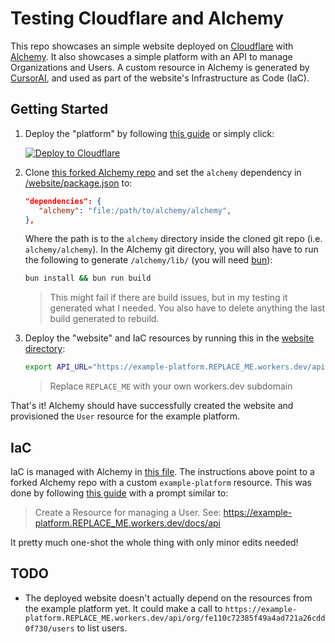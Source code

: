 # Testing Cloudflare and Alchemy

This repo showcases an simple website deployed on [Cloudflare](https://workers.cloudflare.com/) with [Alchemy](https://github.com/sam-goodwin/alchemy). It also showcases a simple platform with an API to manage Organizations and Users. A custom resource in Alchemy is generated by [CursorAI](https://www.cursor.com/), and used as part of the website's Infrastructure as Code (IaC).

## Getting Started

1. Deploy the "platform" by following [this guide](/platform/README.md) or simply click:
   
   [![Deploy to Cloudflare](https://deploy.workers.cloudflare.com/button)](https://deploy.workers.cloudflare.com/?url=https://github.com/markjmiller/cloudflare-alchemy/tree/main/platform)

2. Clone [this forked Alchemy repo](https://github.com/markjmiller/alchemy) and set the `alchemy` dependency in [/website/package.json](/website/package.json) to:

   ```json
   "dependencies": {
      "alchemy": "file:/path/to/alchemy/alchemy",
   },
   ```

   Where the path is to the `alchemy` directory inside the cloned git repo (i.e. `alchemy/alchemy`). In the Alchemy git directory, you will also have to run the following to generate `/alchemy/lib/` (you will need [bun](https://bun.sh/docs/installation)):

   ```bash
   bun install && bun run build
   ```
   > This might fail if there are build issues, but in my testing it generated what I needed. You also have to delete anything the last build generated to rebuild.

3. Deploy the "website" and IaC resources by running this in the [website directory](/website/):

   ```bash
   export API_URL="https://example-platform.REPLACE_ME.workers.dev/api" && npm install && npm run deploy
   ```

   > Replace `REPLACE_ME` with your own workers.dev subdomain

That's it! Alchemy should have successfully created the website and provisioned the `User` resource for the example platform.

## IaC

IaC is managed with Alchemy in [this file](/website/alchemy.run.ts). The instructions above point to a forked Alchemy repo with a custom `example-platform` resource. This was done by following [this guide](https://alchemy.run/docs/guides/custom-resources.html) with a prompt similar to:

> Create a Resource for managing a User. See: https://example-platform.REPLACE_ME.workers.dev/docs/api

It pretty much one-shot the whole thing with only minor edits needed!

## TODO
- The deployed website doesn't actually depend on the resources from the example platform yet. It could make a call to `https://example-platform.REPLACE_ME.workers.dev/api/org/fe110c72385f49a4ad721a26cdd0f730/users` to list users.
